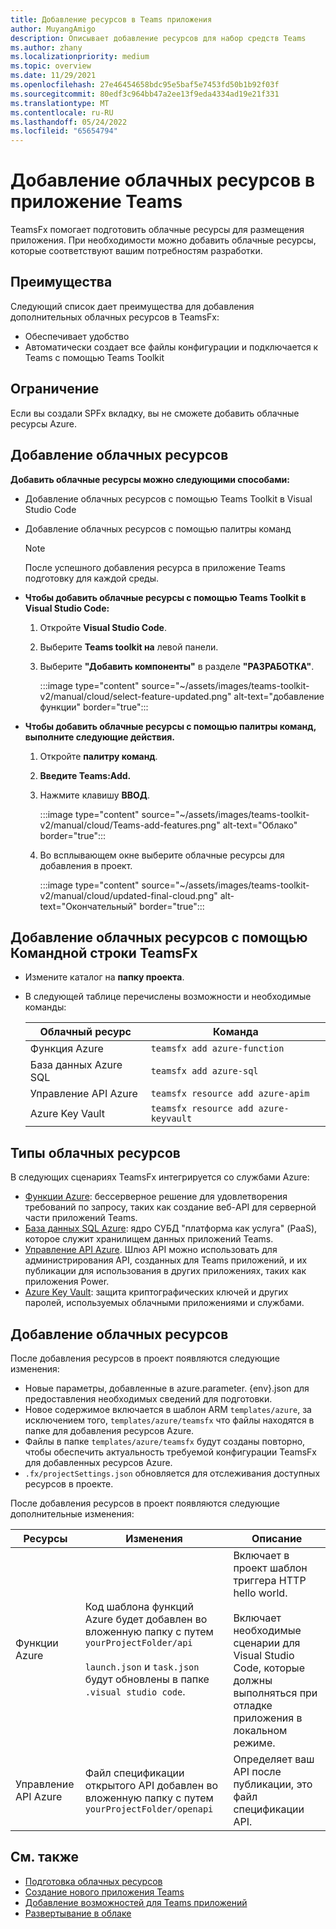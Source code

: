```yaml
---
title: Добавление ресурсов в Teams приложения
author: MuyangAmigo
description: Описывает добавление ресурсов для набор средств Teams
ms.author: zhany
ms.localizationpriority: medium
ms.topic: overview
ms.date: 11/29/2021
ms.openlocfilehash: 27e46454658bdc95e5baf5e7453fd50b1b92f03f
ms.sourcegitcommit: 80edf3c964bb47a2ee13f9eda4334ad19e21f331
ms.translationtype: MT
ms.contentlocale: ru-RU
ms.lasthandoff: 05/24/2022
ms.locfileid: "65654794"
---
```

# <a name="add-cloud-resources-to-teams-app"></a>Добавление облачных ресурсов в приложение Teams

TeamsFx помогает подготовить облачные ресурсы для размещения приложения. При необходимости можно добавить облачные ресурсы, которые соответствуют вашим потребностям разработки.

## <a name="advantages"></a>Преимущества

Следующий список дает преимущества для добавления дополнительных облачных ресурсов в TeamsFx:

* Обеспечивает удобство
* Автоматически создает все файлы конфигурации и подключается к Teams с помощью Teams Toolkit

## <a name="limitation"></a>Ограничение

Если вы создали SPFx вкладку, вы не сможете добавить облачные ресурсы Azure.

## <a name="add-cloud-resources"></a>Добавление облачных ресурсов

**Добавить облачные ресурсы можно следующими способами:**

* Добавление облачных ресурсов с помощью Teams Toolkit в Visual Studio Code
* Добавление облачных ресурсов с помощью палитры команд

  > [!NOTE]
  > После успешного добавления ресурса в приложение Teams подготовку для каждой среды.
  
* **Чтобы добавить облачные ресурсы с помощью Teams Toolkit в Visual Studio Code:**

   1. Откройте **Visual Studio Code**.
   1. Выберите **Teams toolkit на** левой панели.
   1. Выберите **"Добавить компоненты"** в разделе **"РАЗРАБОТКА"**.

        :::image type="content" source="~/assets/images/teams-toolkit-v2/manual/cloud/select-feature-updated.png" alt-text="добавление функции" border="true":::

* **Чтобы добавить облачные ресурсы с помощью палитры команд, выполните следующие действия.**

   1. Откройте **палитру команд**.
   1. **Введите Teams:Add.**
   1. Нажмите клавишу **ВВОД**.

        :::image type="content" source="~/assets/images/teams-toolkit-v2/manual/cloud/Teams-add-features.png" alt-text="Облако" border="true":::

   1. Во всплывающем окне выберите облачные ресурсы для добавления в проект.

        :::image type="content" source="~/assets/images/teams-toolkit-v2/manual/cloud/updated-final-cloud.png" alt-text="Окончательный" border="true":::

## <a name="add-cloud-resources-using-teamsfx-cli"></a>Добавление облачных ресурсов с помощью Командной строки TeamsFx

* Измените каталог на **папку проекта**.
* В следующей таблице перечислены возможности и необходимые команды:

  |Облачный ресурс|Команда|
  |---------------|----------|
  | Функция Azure|`teamsfx add azure-function`|
  | База данных Azure SQL|`teamsfx add azure-sql`|
  | Управление API Azure|`teamsfx resource add azure-apim`|
  | Azure Key Vault|`teamsfx resource add azure-keyvault`|

## <a name="types-of-cloud-resources"></a>Типы облачных ресурсов

В следующих сценариях TeamsFx интегрируется со службами Azure:

- [Функции Azure](/azure/azure-functions/functions-overview): бессерверное решение для удовлетворения требований по запросу, таких как создание веб-API для серверной части приложений Teams.
- [База данных SQL Azure](/azure/azure-sql/database/sql-database-paas-overview): ядро СУБД "платформа как услуга" (PaaS), которое служит хранилищем данных приложений Teams.
- [Управление API Azure](deploy.md). Шлюз API можно использовать для администрирования API, созданных для Teams приложений, и их публикации для использования в других приложениях, таких как приложения Power.
- [Azure Key Vault](/azure/key-vault/general/overview): защита криптографических ключей и других паролей, используемых облачными приложениями и службами.

## <a name="add-cloud-resources"></a>Добавление облачных ресурсов

После добавления ресурсов в проект появляются следующие изменения:

- Новые параметры, добавленные в azure.parameter. {env}.json для предоставления необходимых сведений для подготовки.
- Новое содержимое включается в шаблон ARM `templates/azure`, за исключением того, `templates/azure/teamsfx` что файлы находятся в папке для добавления ресурсов Azure.
- Файлы в папке `templates/azure/teamsfx` будут созданы повторно, чтобы обеспечить актуальность требуемой конфигурации TeamsFx для добавленных ресурсов Azure.
- `.fx/projectSettings.json` обновляется для отслеживания доступных ресурсов в проекте.

После добавления ресурсов в проект появляются следующие дополнительные изменения:

|Ресурсы|Изменения|Описание|
|---------------|---------------|-----------------------------|
|Функции Azure|Код шаблона функций Azure будет добавлен во вложенную папку с путем `yourProjectFolder/api`</br></br>`launch.json` и `task.json` будут обновлены в папке `.visual studio code`.| Включает в проект шаблон триггера HTTP hello world.</br></br> Включает необходимые сценарии для Visual Studio Code, которые должны выполняться при отладке приложения в локальном режиме.|
|Управление API Azure|Файл спецификации открытого API добавлен во вложенную папку с путем `yourProjectFolder/openapi`|Определяет ваш API после публикации, это файл спецификации API.|

## <a name="see-also"></a>См. также

* [Подготовка облачных ресурсов](provision.md)
* [Создание нового приложения Teams](create-new-project.md)
* [Добавление возможностей для Teams приложений](add-capability.md)
* [Развертывание в облаке](deploy.md)